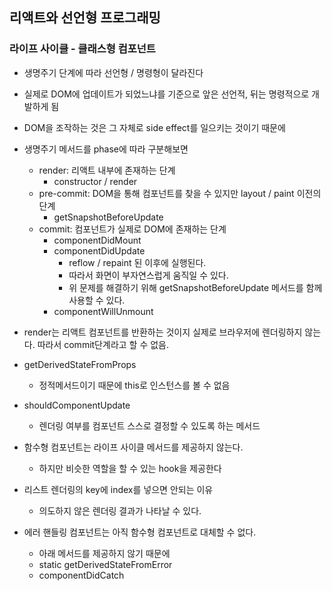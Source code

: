 ## 리액트와 선언형 프로그래밍

### 라이프 사이클 - 클래스형 컴포넌트

- 생명주기 단계에 따라 선언형 / 명령형이 달라진다
- 실제로 DOM에 업데이트가 되었느냐를 기준으로 앞은 선언적, 뒤는 명령적으로 개발하게 됨
- DOM을 조작하는 것은 그 자체로 side effect를 일으키는 것이기 때문에 
- 생명주기 메서드를 phase에 따라 구분해보면
	- render: 리액트 내부에 존재하는 단계
		- constructor / render
	- pre-commit: DOM을 통해 컴포넌트를 찾을 수 있지만 layout / paint 이전의 단계
		- getSnapshotBeforeUpdate
	- commit: 컴포넌트가 실제로 DOM에 존재하는 단계
		- componentDidMount
		- componentDidUpdate
			- reflow / repaint 된 이후에 실행된다.
			- 따라서 화면이 부자연스럽게 움직일 수 있다.
			- 위 문제를 해결하기 위해 getSnapshotBeforeUpdate 메서드를 함께 사용할 수 있다.
		- componentWillUnmount
- render는 리액트 컴포넌트를 반환하는 것이지 실제로 브라우저에 렌더링하지 않는다. 따라서 commit단계라고 할 수 없음.

- getDerivedStateFromProps
	- 정적메서드이기 때문에 this로 인스턴스를 볼 수 없음
- shouldComponentUpdate
	- 렌더링 여부를 컴포넌트 스스로 결정할 수 있도록 하는 메서드

- 함수형 컴포넌트는 라이프 사이클 메서드를 제공하지 않는다.
	- 하지만 비슷한 역할을 할 수 있는 hook을 제공한다

- 리스트 렌더링의 key에 index를 넣으면 안되는 이유
	- 의도하지 않은 렌더링 결과가 나타날 수 있다.

- 에러 핸들링 컴포넌트는 아직 함수형 컴포넌트로 대체할 수 없다.
	- 아래 메서드를 제공하지 않기 때문에
	- static getDerivedStateFromError
	- componentDidCatch

      